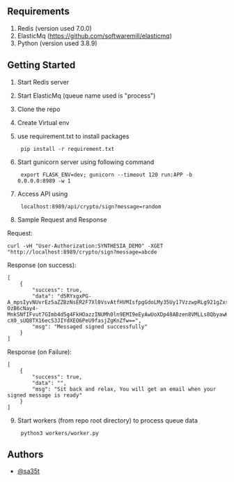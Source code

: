 ## Requirements
1. Redis (version used 7.0.0)
2. ElasticMq (https://github.com/softwaremill/elasticmq)
3. Python (version used 3.8.9)

## Getting Started

1. Start Redis server
2. Start ElasticMq (queue name used is "process")
3. Clone the repo
4. Create Virtual env
5. use requirement.txt to install packages


        pip install -r requirement.txt

6. Start gunicorn server using following command


        export FLASK_ENV=dev; gunicorn --timeout 120 run:APP -b 0.0.0.0:8989 -w 1

7. Access API using 



        localhost:8989/api/crypto/sign?message=random

8. Sample Request and Response 

Request:

    curl -vH "User-Authorization:SYNTHESIA_DEMO" -XGET "http://localhost:8989/crypto/sign?message=abcde

Response (on success):

    [
        {
            "success": true, 
            "data": "d5RYxgxPG-A_mpsIyvNUvrEz5aZZBzNsER2F7Xl0VsvAtfHVMIsfpgGdoLMy35Uy17VzzwpRLg921gZxsG6GqkghX6d9O-OzB6cNay4-MnkSNfIFvut7GImb4d5g4FkHOazzINUMh0ln9EMI9eEyAwUoXDp48ABzen8VMLLs8QbyawK6Jk1HwfAuNWFBzMQCvNnr2MSrzYaGjS5StjEUasNnxs8cJjJhNmlDvlC3RuE1dBOo1T0RzcVXDdfbcgMCE1QMVV4edkNmJHvj9kIRaB4kOesnK8MbBAtBMs2p8C4weh-cX0_sUQ8TX16ecS3JIYdXEO6PeU9fasjZgKnZfw==", 
            "msg": "Messaged signed successfully"
        }
    ]

Response (on Failure):

    [
        {
            "success": true, 
            "data": "", 
            "msg": "Sit back and relax, You will get an email when your signed message is ready"
        }
    ]

9. Start workers (from repo root directory) to process queue data

        python3 workers/worker.py
## Authors

- [@sa35t](https://github.com/sa35t/)

